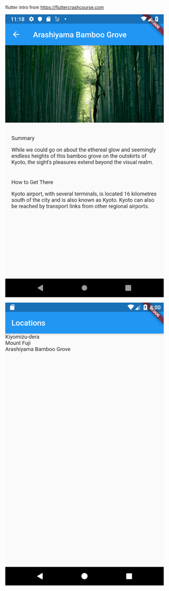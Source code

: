 flutter intro from https://fluttercrashcourse.com

![](/images/location_detail_screen.png)

![](/images/location_list_screen.png)